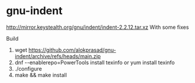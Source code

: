 # gnu-indent
http://mirror.keystealth.org/gnu/indent/indent-2.2.12.tar.xz  With some fixes

Build
1. wget https://github.com/alokprasad/gnu-indent/archive/refs/heads/main.zip
2. dnf --enablerepo=PowerTools install texinfo or  yum install texinfo
3. ./configure
4. make && make install
